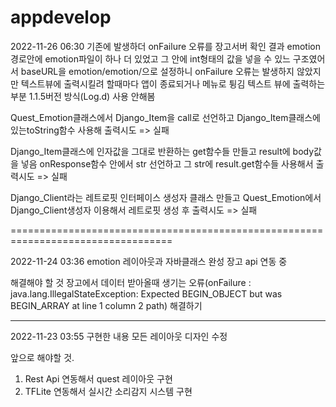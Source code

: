 # appdevelop
2022-11-26 06:30
기존에 발생하더 onFailure 오류를 장고서버 확인 결과 emotion경로안에 emotion파일이 하나 더 있었고 그 안에 int형태의 값을 넣을 수 있느 구조였어서
baseURL을 emotion/emotion/으로 설정하니 onFailure 오류는 발생하지 않았지만 텍스트뷰에 출력시킬려 할때마다 앱이 종료되거나 메뉴로 튕김
텍스트 뷰에 출력하는부분
1.1.5버전 방식(Log.d) 사용 안해봄

Quest_Emotion클래스에서 Django_Item을 call로 선언하고 Django_Item클래스에 있는toString함수 사용해 출력시도 => 실패

Django_Item클래스에 인자값을 그대로 반환하는 get함수들 만들고 result에 body값을 넣음
onResponse함수 안에서 str 선언하고 그 str에 result.get함수들 사용해서 출력시도 => 실패

 Django_Client라는 레트로핏 인터페이스 생성자 클래스 만들고 Quest_Emotion에서 Django_Client생성자 이용해서 레트로핏 생성 후 출력시도 => 실패

==================================================================================

2022-11-24 03:36
emotion 레이아웃과 자바클래스 완성
장고 api 연동 중

해결해야 할 것
장고에서 데이터 받아올때 생기는 오류(onFailure : java.lang.IllegalStateException: Expected BEGIN_OBJECT but was BEGIN_ARRAY at line 1 column 2 path) 해결하기

----------------------------------------------------------------------------------

2022-11-23 03:55 구현한 내용
모든 레이아웃 디자인 수정 


앞으로 해야할 것.
1. Rest Api 연동해서 quest 레이아웃 구현
2. TFLite 연동해서 실시간 소리감지 시스템 구현
